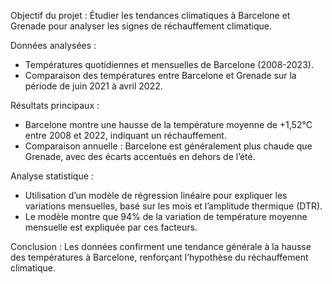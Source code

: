 Objectif du projet : Étudier les tendances climatiques à Barcelone et Grenade pour analyser les signes de réchauffement climatique.

Données analysées :
- Températures quotidiennes et mensuelles de Barcelone (2008-2023).
- Comparaison des températures entre Barcelone et Grenade sur la période de juin 2021 à avril 2022.

Résultats principaux :
- Barcelone montre une hausse de la température moyenne de +1,52°C entre 2008 et 2022, indiquant un réchauffement.
- Comparaison annuelle : Barcelone est généralement plus chaude que Grenade, avec des écarts accentués en dehors de l’été.

Analyse statistique :
- Utilisation d’un modèle de régression linéaire pour expliquer les variations mensuelles, basé sur les mois et l’amplitude thermique (DTR).
- Le modèle montre que 94% de la variation de température moyenne mensuelle est expliquée par ces facteurs.

Conclusion : Les données confirment une tendance générale à la hausse des températures à Barcelone, renforçant l’hypothèse du réchauffement climatique.






